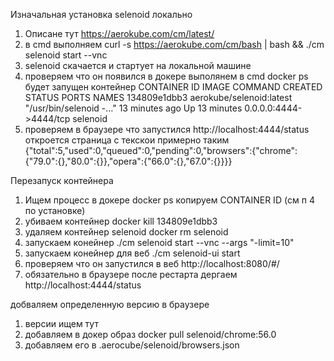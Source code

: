 Изначальная установка selenoid локально

1. Описане тут
    https://aerokube.com/cm/latest/
2. в cmd выполняем
    curl -s https://aerokube.com/cm/bash | bash && ./cm selenoid start --vnc
3. selenoid скачается и стартует на локальной машине
4. проверяем что он появился в докере выполянем в cmd
    docker ps
    будет запущен контейнер
    CONTAINER ID        IMAGE                      COMMAND                  CREATED             STATUS              PORTS                    NAMES
    134809e1dbb3        aerokube/selenoid:latest   "/usr/bin/selenoid -…"   13 minutes ago      Up 13 minutes       0.0.0.0:4444->4444/tcp   selenoid
5. проверяем в браузере что запустился
    http://localhost:4444/status
    откроется страница с текскои примерно таким
       {"total":5,"used":0,"queued":0,"pending":0,"browsers":{"chrome":{"79.0":{},"80.0":{}},"opera":{"66.0":{},"67.0":{}}}}

Перезапуск контейнера

1. Ищем процесс в докере 
    docker ps
    копируем CONTAINER ID (см п 4 по установке)
2. убиваем контейнер
    docker kill 134809e1dbb3
3. удаляем контейнер selenoid
    docker rm selenoid
4. запускаем конейнер
    ./cm selenoid start --vnc --args "-limit=10"
5. запускаем конейнер для веб
    ./cm selenoid-ui start
6. проверяем что он запустился в веб
    http://localhost:8080/#/
7. обязательно в браузере после рестарта дергаем http://localhost:4444/status
    
добваляем определенную версию в браузере

1. версии ищем тут
2. добавляем в докер образ 
    docker pull selenoid/chrome:56.0
3. добавляем его в .aerocube/selenoid/browsers.json
 
    

  
    


 